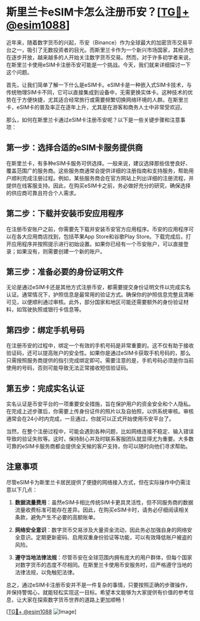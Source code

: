 # 斯里兰卡eSIM卡怎么注册币安？[[TG💪+ @esim1088](https://t.me/s/esim1088)]

近年来，随着数字货币的兴起，币安（Binance）作为全球最大的加密货币交易平台之一，吸引了无数投资者的目光。而斯里兰卡作为一个新兴市场国家，其经济也在逐步开放，越来越多的人开始关注数字货币交易。然而，对于许多初学者来说，在斯里兰卡使用eSIM卡注册币安可能是一个挑战。今天，我们就来详细探讨一下这个问题。

首先，让我们简单了解一下什么是eSIM卡。eSIM卡是一种嵌入式SIM卡技术，与传统物理SIM卡不同，它可以直接集成到设备中，无需更换实体卡。这种技术的优势在于方便快捷，尤其适合经常旅行或需要频繁切换网络环境的人群。在斯里兰卡，eSIM卡的普及率正在逐年上升，尤其是在游客和商务人士中非常受欢迎。

那么，如何在斯里兰卡通过eSIM卡注册币安呢？以下是一些关键步骤和注意事项：

## 第一步：选择合适的eSIM卡服务提供商

在斯里兰卡，有多种eSIM卡服务可供选择。一般来说，建议选择那些信誉良好、覆盖范围广的服务商。这些服务商通常会提供详细的注册指南和支持服务，帮助用户顺利完成注册过程。例如，某些服务商会在官方网站上列出详细的注册流程，并提供在线客服支持。因此，在购买eSIM卡之前，务必做好充分的研究，确保选择的供应商可靠且符合个人需求。

## 第二步：下载并安装币安应用程序

在注册币安账户之前，你需要先下载并安装币安官方应用程序。币安的应用程序可以在各大应用商店找到，包括苹果App Store和谷歌Play Store。下载完成后，打开应用程序并按照提示进行初始设置。如果你已经有一个币安账户，可以直接登录；如果没有，则需要创建一个新的账户。

## 第三步：准备必要的身份证明文件

无论是通过eSIM卡还是其他方式注册币安，都需要提交身份证明文件以完成实名认证。通常情况下，护照信息是最常用的验证方式。确保你的护照信息完整且清晰可见，以便顺利通过审核。此外，部分国家和地区可能还需要额外的身份验证材料，如驾驶执照或银行卡信息等。

## 第四步：绑定手机号码

在注册币安的过程中，绑定一个有效的手机号码是非常重要的。这不仅有助于接收验证码，还可以提高账户的安全性。如果你是通过eSIM卡获取手机号码的，那么只需按照服务商提供的指引完成绑定即可。需要注意的是，手机号码必须是你当前使用的号码，否则可能导致无法正常接收短信验证码。

## 第五步：完成实名认证

实名认证是币安平台的一项重要安全措施，旨在保护用户的资金安全和个人隐私。在完成上述步骤后，你需要上传身份证件的照片以及自拍照，以供系统审核。审核通常会在24小时内完成，一旦通过，你就可以正式开始使用币安平台了。

当然，在整个注册过程中，可能会遇到各种问题，比如网络连接不稳定、输入错误导致的验证失败等。这时，保持耐心并及时联系客服团队就显得尤为重要。大多数可靠的eSIM卡服务商都会提供全天候的客户支持，你可以随时向他们寻求帮助。

## 注意事项

尽管eSIM卡为斯里兰卡居民提供了便捷的网络接入方式，但在实际操作中仍需注意以下几点：

1. **数据流量费用**：虽然eSIM卡相比传统SIM卡更具灵活性，但不同服务商的数据流量收费标准可能存在差异。因此，在购买eSIM卡时，请务必仔细阅读相关条款，避免产生不必要的高额账单。
   
2. **网络安全意识**：数字货币交易涉及大量资金流动，因此务必加强自身的网络安全意识。定期更新密码、启用双重身份验证等功能，可以有效降低账户被盗的风险。

3. **遵守当地法律法规**：尽管币安在全球范围内拥有庞大的用户群体，但每个国家对数字货币的态度不尽相同。在斯里兰卡使用币安服务时，应严格遵守当地的法律法规，以免触犯法律。

总之，通过eSIM卡注册币安并不是一件复杂的事情，只要按照正确的步骤操作，并保持警惕心，就能轻松实现这一目标。希望本文能够为大家提供有价值的参考信息，让大家在探索数字货币世界的道路上更加顺畅！

[[TG💪+ @esim1088](https://t.me/s/esim1088) ![Image](https://i.postimg.cc/4NQfJmqS/Snipaste-2025-05-13-00-14-12.png)]
